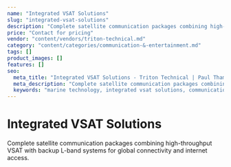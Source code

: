 ```yaml
---
name: "Integrated VSAT Solutions"
slug: "integrated-vsat-solutions"
description: "Complete satellite communication packages combining high-throughput VSAT with backup L-band systems for global connectivity and internet access."
price: "Contact for pricing"
vendor: "content/vendors/triton-technical.md"
category: "content/categories/communication-&-entertainment.md"
tags: []
product_images: []
features: []
seo:
  meta_title: "Integrated VSAT Solutions - Triton Technical | Paul Thames"
  meta_description: "Complete satellite communication packages combining high-throughput VSAT with backup L-band systems for global connectivity and internet access."
  keywords: "marine technology, integrated vsat solutions, communication & entertainment"
---
```


# Integrated VSAT Solutions

Complete satellite communication packages combining high-throughput VSAT with backup L-band systems for global connectivity and internet access.




